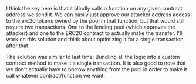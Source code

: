 I think the key here is that it blindly calls a function on any given contract 
address we send it. We can easily just approve our attacker address access to 
the erc20 tokens owned by the pool in that function, but that would still 
require two transactions. One to the lending pool (which approves the attacker)
and one to the ERC20 contract to actually make the transfer. I'll work on this
solution and think about optimizing it for a single transaction after that.

The solution was similar to last time: Bundling all the logic into a custom
contract method to make it a single transaction. It is also good to note that we
don't actually have to borrow anything from the pool in order to make it call
whatever contract/function we want.